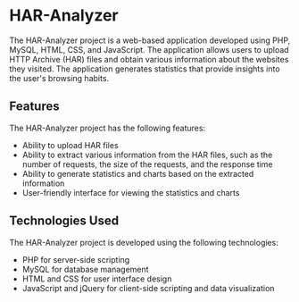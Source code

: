 # HAR-Analyzer

The HAR-Analyzer project is a web-based application developed using PHP, MySQL, HTML, CSS, and JavaScript. The application allows users to upload HTTP Archive (HAR) files and obtain various information about the websites they visited. The application generates statistics that provide insights into the user's browsing habits.

## Features

The HAR-Analyzer project has the following features:

-   Ability to upload HAR files
-   Ability to extract various information from the HAR files, such as the number of requests, the size of the requests, and the response time
-   Ability to generate statistics and charts based on the extracted information
-   User-friendly interface for viewing the statistics and charts

## Technologies Used

The HAR-Analyzer project is developed using the following technologies:

-   PHP for server-side scripting
-   MySQL for database management
-   HTML and CSS for user interface design
-   JavaScript and jQuery for client-side scripting and data visualization
